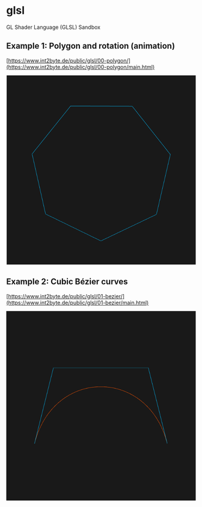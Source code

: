 # glsl
GL Shader Language (GLSL) Sandbox

## Example 1: Polygon and rotation (animation)
[https://www.int2byte.de/public/glsl/00-polygon/](https://www.int2byte.de/public/glsl/00-polygon/main.html)

![Polygon](/00-polygon/screenshot.png)



## Example 2: Cubic Bézier curves
[https://www.int2byte.de/public/glsl/01-bezier/](https://www.int2byte.de/public/glsl/01-bezier/main.html)

![Cubic Bézier curve](/01-bezier/screenshot.png)